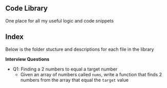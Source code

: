 ## Code Library

One place for all my useful logic and code snippets

## Index

Below is the folder stucture and descriptions for each file in the library

**Interview Questions**

- Q1: Finding a 2 numbers to equal a target number
  - Given an array of numbers called `nums`, write a function that finds 2 numbers from the array that equal the `target` value

